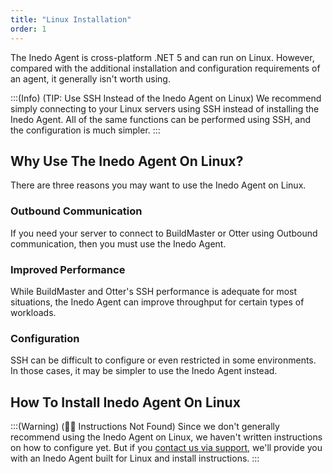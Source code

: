 ```yaml
---
title: "Linux Installation"
order: 1
---
```


The Inedo Agent is cross-platform .NET 5 and can run on Linux. However, compared with the additional installation and configuration requirements of an agent, it generally isn't worth using.

:::(Info) (TIP: Use SSH Instead of the Inedo Agent on Linux)
We recommend simply connecting to your Linux servers using SSH instead of installing the Inedo Agent. All of the same functions can be performed using SSH, and the configuration is much simpler. 
:::

## Why Use The Inedo Agent On Linux?
There are three reasons you may want to use the Inedo Agent on Linux.

### Outbound Communication

If you need your server to connect to BuildMaster or Otter using Outbound communication, then you must use the Inedo Agent.

### Improved Performance

While BuildMaster and Otter's SSH performance is adequate for most situations, the Inedo Agent can improve throughput for certain types of workloads.

### Configuration

SSH can be difficult to configure or even restricted in some environments. In those cases, it may be simpler to use the Inedo Agent instead.

## How To Install Inedo Agent On Linux
:::(Warning) (🕵️‍♂️ Instructions Not Found)
Since we don't generally recommend using the Inedo Agent on Linux, we haven't written  instructions on how to configure yet. But if you [contact us via support](https://inedo.com/support), we'll  provide you with an Inedo Agent built for Linux and install instructions. 
:::


